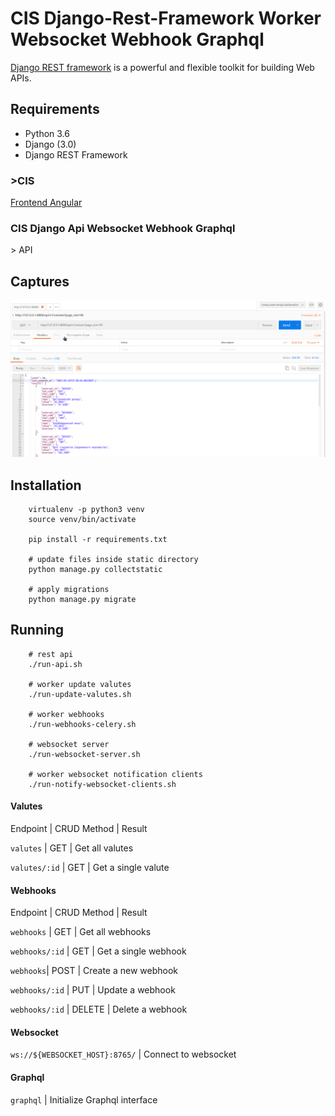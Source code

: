 # CIS Django-Rest-Framework Worker Websocket Webhook Graphql
[Django REST framework](http://www.django-rest-framework.org/) is a powerful and flexible toolkit for building Web APIs.

## Requirements
- Python 3.6
- Django (3.0)
- Django REST Framework


### \>CIS

[Frontend Angular](https://github.com/dguard/cis-frontend-angular)


### CIS Django Api Websocket Webhook Graphql

\> API


## Captures
<p align="center">
  <img src="/captures/postman-api-v1-valutes.png" alt="screenshot" />
</p>


## Installation
```
    virtualenv -p python3 venv
    source venv/bin/activate

    pip install -r requirements.txt

    # update files inside static directory
    python manage.py collectstatic

    # apply migrations
    python manage.py migrate
```

## Running
```
    # rest api
    ./run-api.sh

    # worker update valutes
    ./run-update-valutes.sh

    # worker webhooks
    ./run-webhooks-celery.sh

    # websocket server
    ./run-websocket-server.sh

    # worker websocket notification clients
    ./run-notify-websocket-clients.sh
```


#### Valutes

Endpoint | CRUD Method | Result

`valutes` | GET | Get all valutes

`valutes/:id` | GET | Get a single valute


#### Webhooks

Endpoint | CRUD Method | Result

`webhooks` | GET | Get all webhooks

`webhooks/:id` | GET | Get a single webhook

`webhooks`| POST | Create a new webhook

`webhooks/:id` | PUT | Update a webhook

`webhooks/:id` | DELETE | Delete a webhook

#### Websocket
`ws://${WEBSOCKET_HOST}:8765/` | Connect to websocket


#### Graphql
`graphql` | Initialize Graphql interface
